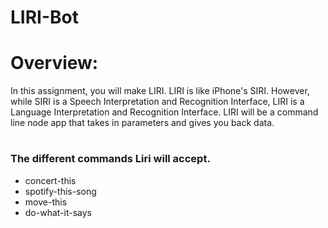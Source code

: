 # **LIRI-Bot**

# **Overview:**
In this assignment, you will make LIRI. LIRI is like iPhone's SIRI. However, while SIRI is a Speech Interpretation and Recognition Interface, LIRI is a Language Interpretation and Recognition Interface. LIRI will be a command line node app that takes in parameters and gives you back data.

# <h3>The different commands Liri will accept.</h3>
* concert-this
* spotify-this-song
* move-this
* do-what-it-says

